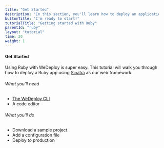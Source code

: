 ```yaml
---
title: "Get Started"
description: "In this section, you'll learn how to deploy an application using Ruby."
buttonTitle: "I'm ready to start!"
tutorialTitle: "Getting started with Ruby"
parentId: "ruby"
layout: "tutorial"
time: 20
weight: 1
---
```


#### Get Started

Using Ruby with WeDeploy is super easy. This tutorial will walk you through how to deploy a Ruby app using [Sinatra](http://www.sinatrarb.com/) as our web framework.

###### What you'll need

<ul class="checklist">
	<li><a href="https://wedeploy.com/docs/intro/using-the-command-line.html" target="_blank">The WeDeploy CLI</a></li>
	<li>A code editor</li>
</ul>

###### What you'll do

<ul class="checklist">
	<li>Download a sample project</li>
	<li>Add a configuration file</li>
	<li>Deploy to production</li>
</ul>

